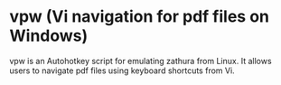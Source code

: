 # vpw (Vi navigation for pdf files on Windows)
vpw is an Autohotkey script for emulating zathura from Linux. It allows users to navigate pdf files using keyboard shortcuts from Vi.
